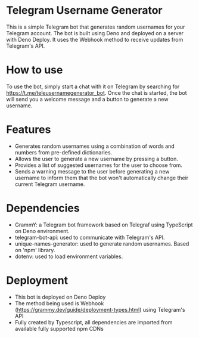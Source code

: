 # Telegram Username Generator

This is a simple Telegram bot that generates random usernames for your Telegram account. The bot is built using Deno and deployed on a server with Deno Deploy. It uses the Webhook method to receive updates from Telegram's API.

# How to use

To use the bot, simply start a chat with it on Telegram by searching for https://t.me/teleusernamegenerator_bot. Once the chat is started, the bot will send you a welcome message and a button to generate a new username.

# Features
- Generates random usernames using a combination of words and numbers from pre-defined dictionaries.
- Allows the user to generate a new username by pressing a button.
- Provides a list of suggested usernames for the user to choose from.
- Sends a warning message to the user before generating a new username to inform them that the bot won't automatically change their current Telegram username.

# Dependencies

- GrammY: a Telegram bot framework based on Telegraf using TypeScript on Deno environment.
- telegram-bot-api: used to communicate with Telegram's API.
- unique-names-generator: used to generate random usernames. Based on 'npm' library.
- dotenv: used to load environment variables.

# Deployment

- This bot is deployed on Deno Deploy
- The method being used is Webhook (https://grammy.dev/guide/deployment-types.html) using Telegram's API
- Fully created by Typescript, all dependencies are imported from available fully supported npm CDNs


